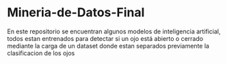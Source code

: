 # Mineria-de-Datos-Final
En este repositorio se encuentran algunos modelos de inteligencia artificial, todos estan entrenados para detectar si un ojo está abierto o cerrado mediante la carga de un dataset donde estan separados previamente la clasificacion de los ojos
